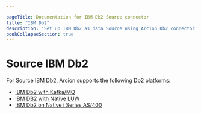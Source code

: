 ```yaml
---

pageTitle: Documentation for IBM Db2 Source connector
title: "IBM Db2"
description: "Set up IBM Db2 as data Source using Arcion Db2 connector. Arcion supports Db2 on Kafka/MQ, Native LUW, and i Series AS/400 platforms."
bookCollapseSection: true
---
```


# Source IBM Db2

For Source IBM Db2, Arcion supports the following Db2 platforms:

- [IBM Db2 with Kafka/MQ](/docs/source-setup/db2/db2_mq_kafka)
- [IBM DB2 with Native LUW](/docs/source-setup/db2/db2_native_luw)
- [IBM Db2 on Native i Series AS/400](/docs/source-setup/db2/db2_i_as400)
